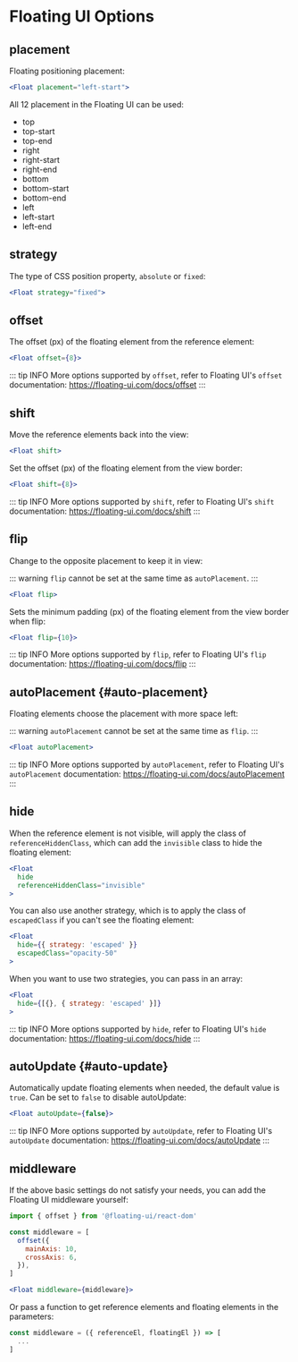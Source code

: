# Floating UI Options

## placement

Floating positioning placement:

```jsx
<Float placement="left-start">
```

All 12 placement in the Floating UI can be used:

* top
* top-start
* top-end
* right
* right-start
* right-end
* bottom
* bottom-start
* bottom-end
* left
* left-start
* left-end

## strategy

The type of CSS position property, `absolute` or `fixed`:

```jsx
<Float strategy="fixed">
```

## offset

The offset (px) of the floating element from the reference element:

```jsx
<Float offset={8}>
```

::: tip INFO
More options supported by `offset`, refer to Floating UI's `offset` documentation: https://floating-ui.com/docs/offset
:::

## shift

Move the reference elements back into the view:

```jsx
<Float shift>
```

Set the offset (px) of the floating element from the view border:

```jsx
<Float shift={8}>
```

::: tip INFO
More options supported by `shift`, refer to Floating UI's `shift` documentation: https://floating-ui.com/docs/shift
:::

## flip

Change to the opposite placement to keep it in view:

::: warning
`flip` cannot be set at the same time as `autoPlacement`.
:::

```jsx
<Float flip>
```

Sets the minimum padding (px) of the floating element from the view border when flip:

```jsx
<Float flip={10}>
```

::: tip INFO
More options supported by `flip`, refer to Floating UI's `flip` documentation: https://floating-ui.com/docs/flip
:::

## autoPlacement {#auto-placement}

Floating elements choose the placement with more space left:

::: warning
`autoPlacement` cannot be set at the same time as `flip`.
:::

```jsx
<Float autoPlacement>
```

::: tip INFO
More options supported by `autoPlacement`, refer to Floating UI's `autoPlacement` documentation: https://floating-ui.com/docs/autoPlacement
:::

## hide <Badge label="v0.13+" />

When the reference element is not visible, will apply the class of `referenceHiddenClass`, which can add the `invisible` class to hide the floating element:

```jsx
<Float
  hide
  referenceHiddenClass="invisible"
>
```

You can also use another strategy, which is to apply the class of `escapedClass` if you can't see the floating element:

```jsx
<Float
  hide={{ strategy: 'escaped' }}
  escapedClass="opacity-50"
>
```

When you want to use two strategies, you can pass in an array:

```jsx
<Float
  hide={[{}, { strategy: 'escaped' }]}
>
```

::: tip INFO
More options supported by `hide`, refer to Floating UI's `hide` documentation: https://floating-ui.com/docs/hide
:::

## autoUpdate {#auto-update}

Automatically update floating elements when needed, the default value is `true`. Can be set to `false` to disable autoUpdate:

```jsx
<Float autoUpdate={false}>
```

::: tip INFO
More options supported by `autoUpdate`, refer to Floating UI's `autoUpdate` documentation: https://floating-ui.com/docs/autoUpdate
:::

## middleware

If the above basic settings do not satisfy your needs, you can add the Floating UI middleware yourself:

```jsx
import { offset } from '@floating-ui/react-dom'

const middleware = [
  offset({
    mainAxis: 10,
    crossAxis: 6,
  }),
]

<Float middleware={middleware}>
```

Or pass a function to get reference elements and floating elements in the parameters:

```js
const middleware = ({ referenceEl, floatingEl }) => [
  ...
]
```
